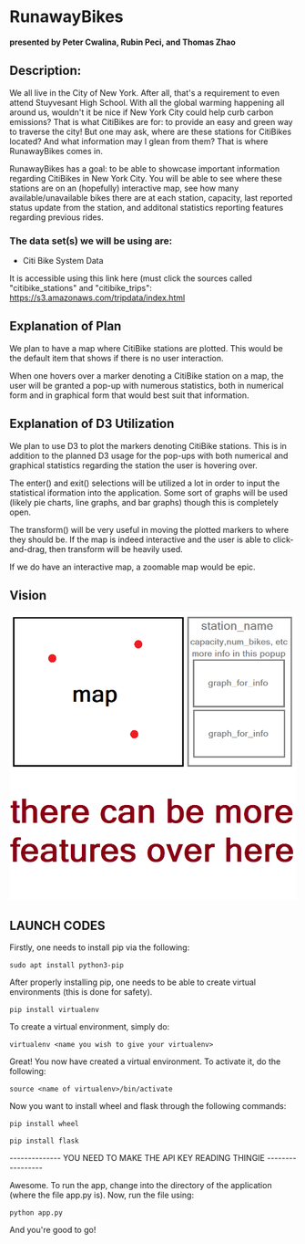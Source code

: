 # RunawayBikes
**presented by Peter Cwalina, Rubin Peci, and Thomas Zhao**

## Description:
We all live in the City of New York. After all, that's a requirement to even attend Stuyvesant High School. With all the global warming happening all around us, wouldn't it be nice if New York City could help curb carbon emissions? That is what CitiBikes are for: to provide an easy and green way to traverse the city! But one may ask, where are these stations for CitiBikes located? And what information may I glean from them? That is where RunawayBikes comes in.

RunawayBikes has a goal: to be able to showcase important information regarding CitiBikes in New York City. You will be able to see where these stations are on an (hopefully) interactive map, see how many available/unavailable bikes there are at each station, capacity, last reported status update from the station, and additonal statistics reporting features regarding previous rides.

### The data set(s) we will be using are:

- Citi Bike System Data

It is accessible using this link here (must click the sources called "citibike_stations" and "citibike_trips":
https://s3.amazonaws.com/tripdata/index.html

## Explanation of Plan
We plan to have a map where CitiBike stations are plotted. This would be the default item that shows if there is no user interaction.


When one hovers over a marker denoting a CitiBike station on a map, the user will be granted a pop-up with numerous statistics, both in numerical form and in graphical form that would best suit that information.

## Explanation of D3 Utilization
We plan to use D3 to plot the markers denoting CitiBike stations. This is in addition to the planned D3 usage for the pop-ups with both numerical and graphical statistics regarding the station the user is hovering over.

The enter() and exit() selections will be utilized a lot in order to input the statistical iformation into the application. Some sort of graphs will be used (likely pie charts, line graphs, and bar graphs) though this is completely open.

The transform() will be very useful in moving the plotted markers to where they should be. If the map is indeed interactive and the user is able to click-and-drag, then transform will be heavily used.

If we do have an interactive map, a zoomable map would be epic.

## Vision
![Our vision](https://raw.githubusercontent.com/th0mazzz/Runaway/master/doc/Vision.png)

## LAUNCH CODES
Firstly, one needs to install pip via the following:
```
sudo apt install python3-pip
```

After properly installing pip, one needs to be able to create virtual environments (this is done for safety).
```
pip install virtualenv
```

To create a virtual environment, simply do:
```
virtualenv <name you wish to give your virtualenv>
```

Great! You now have created a virtual environment. To activate it, do the following:
```
source <name of virtualenv>/bin/activate
```

Now you want to install wheel and flask through the following commands:
```
pip install wheel
```
```
pip install flask
```

-------------- YOU NEED TO MAKE THE API KEY READING THINGIE -----------------


Awesome. To run the app, change into the directory of the application (where the file app.py is).
Now, run the file using:
```
python app.py
```

And you're good to go!